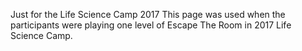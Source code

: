 Just for the Life Science Camp 2017
This page was used when the participants were playing one level of Escape The Room in 2017 Life Science Camp.
